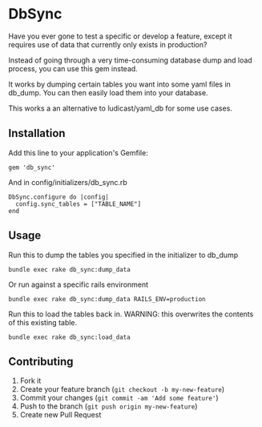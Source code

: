 # DbSync

Have you ever gone to test a specific or develop a feature, except it requires use of data that currently only exists in production?   

Instead of going through a very time-consuming database dump and load process, you can use this gem instead. 

It works by dumping certain tables you want into some yaml files in db_dump.  You can then easily load them into your database.  

This works a an alternative to ludicast/yaml_db for some use cases.

## Installation

Add this line to your application's Gemfile:

    gem 'db_sync'


And in config/initializers/db_sync.rb

    DbSync.configure do |config|
      config.sync_tables = ["TABLE_NAME"]
    end

## Usage 

Run this to dump the tables you specified in the initializer to db_dump
   
    bundle exec rake db_sync:dump_data 
    
Or run against a specific rails environment

    bundle exec rake db_sync:dump_data RAILS_ENV=production

Run this to load the tables back in.
WARNING: this overwrites the contents of this existing table.  
   
    bundle exec rake db_sync:load_data

## Contributing

1. Fork it
2. Create your feature branch (`git checkout -b my-new-feature`)
3. Commit your changes (`git commit -am 'Add some feature'`)
4. Push to the branch (`git push origin my-new-feature`)
5. Create new Pull Request
